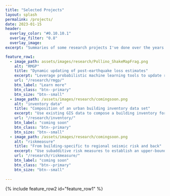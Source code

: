```yaml
---
title: "Selected Projects"
layout: splash
permalink: /projects/
date: 2023-01-15
header:
  overlay_color: "#0.10.10.1"
  overlay_filter: "0.8"
  overlay_image: 
excerpt: "Summaries of some research projects I've done over the years. Work in progress."

feature_row1:
  - image_path: assets/images/research/Pollino_ShakeMapFrag.png
    alt: "RMGP"
    title: "Dynamic updating of post-earthquake loss estimates"
    excerpt: "Leverage probabilistic machine learning tools to update risk models with early damage reports"
    url: "/research/rmgp/"
    btn_label: "Learn more"
    btn_class: "btn--primary"
    btn_size: "btn--small"
  - image_path: /assets/images/research/comingsoon.png
    alt: "inventory data"
    title: "Composition of an urban building inventory data set"
    excerpt: "Use existing GIS data to compose a building inventory for risk assessment"
    url: "/research/inventory/"
    btn_label: "coming soon"
    btn_class: "btn--primary"
    btn_size: "btn--small"
  - image_path: /assets/images/research/comingsoon.png
    alt: "riskmeasure"
    title: "From building-specific to regional seismic risk and back"
    excerpt: "Use subadditive risk measures to establish an upper-bound relation between building-specific and regional seismic risk"
    url: "/research/riskmeasure/"
    btn_label: "coming soon"
    btn_class: "btn--primary"
    btn_size: "btn--small"
    
---
```


{% include feature_row2 id="feature_row1" %}
